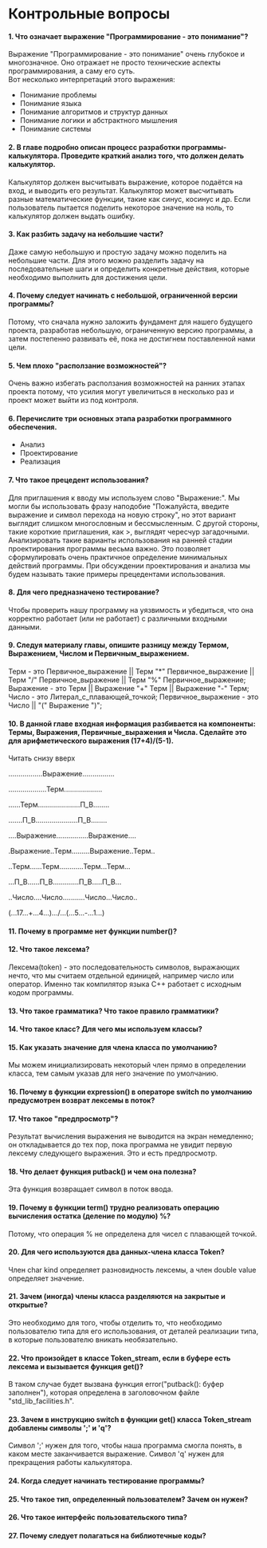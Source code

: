 # Контрольные вопросы

#### 1. Что означает выражение "Программирование - это понимание"?
Выражение "Программирование - это понимание" очень глубокое и многозначное. Оно отражает не просто технические аспекты программирования, а саму его суть.  
Вот несколько интерпретаций этого выражения:
- Понимание проблемы
- Понимание языка
- Понимание алгоритмов и структур данных
- Понимание логики и абстрактного мышления
- Понимание системы

#### 2. В главе подробно описан процесс разработки программы-калькулятора. Проведите краткий анализ того, что должен делать калькулятор.
Калькулятор должен высчитывать выражение, которое подаётся на вход, и выводить его результат. Калькулятор может высчитывать разные математические функции, такие как синус, косинус и др. Если пользователь пытается поделить некоторое значение на ноль, то калькулятор должен выдать ошибку.

#### 3. Как разбить задачу на небольшие части?
Даже самую небольшую и простую задачу можно поделить на небольшие части. Для этого можно разделить задачу на последовательные шаги и определить конкретные действия, которые необходимо выполнить для достижения цели.

#### 4. Почему следует начинать с небольшой, ограниченной версии программы?
Потому, что сначала нужно заложить фундамент для нашего будущего проекта, разработав небольшую, ограниченную версию программы, а затем постепенно развивать её, пока не достигнем поставленной нами цели.

#### 5. Чем плохо "расползание возможностей"?
Очень важно избегать расползания возможностей на ранних этапах проекта потому, что усилия могут увеличиться в несколько раз и проект может выйти из под контроля.

#### 6. Перечислите три основных этапа разработки программного обеспечения.
- Анализ
- Проектирование
- Реализация

#### 7. Что такое прецедент использования?
Для приглашения к вводу мы используем слово "Выражение:". Мы могли бы использовать фразу наподобие "Пожалуйста, введите выражение и символ перехода на новую строку", но этот вариант выглядит слишком многословным и бессмысленным. С другой стороны, такие короткие приглашения, как >, выглядят чересчур загадочными. Анализировать такие варианты использования на ранней стадии проектирования программы весьма важно. Это позволяет сформулировать очень практичное определение минимальных действий программы. При обсуждении проектирования и анализа мы будем называть такие примеры прецедентами использования.

#### 8. Для чего предназначено тестирование?
Чтобы проверить нашу программу на уязвимость и убедиться, что она корректно работает (или не работает) с различными входными данными.

#### 9. Следуя материалу главы, опишите разницу между Термом, Выражением, Числом и Первичным_выражением. 
Терм - это Первичное_выражение || Терм "*" Первичное_выражение || Терм "/" Первичное_выражение || Терм "%" Первичное_выражение;
Выражение - это Терм || Выражение "+" Терм || Выражение "-" Терм;
Число - это Литерал_с_плавающей_точкой;
Первичное_выражение - это Число || "(" Выражение ")";

#### 10. В данной главе входная информация разбивается на компоненты: Термы, Выражения, Первичные_выражения и Числа. Сделайте это для арифметического выражения (17+4)/(5-1).
Читать снизу вверх

.................Выражение................

...................Терм...................

......Терм.....................П_В........

.......П_В.....................П_В........

....Выражение................Выражение....

.Выражение..Терм.........Выражение..Терм..

..Терм......Терм............Терм...Терм...

...П_В......П_В.............П_В.....П_В...

..Число....Число...........Число...Число..

(...17...+...4...).../...(...5...-...1...)

#### 11. Почему в программе нет функции number()?

#### 12. Что такое лексема?
Лексема(token) - это последовательность символов, выражающих нечто, что мы считаем отдельной единицей, например число или оператор. Именно так компилятор языка C++ работает с исходным кодом программы.

#### 13. Что такое грамматика? Что такое правило грамматики?

#### 14. Что такое класс? Для чего мы используем классы?

#### 15. Как указать значение для члена класса по умолчанию?
Мы можем инициализировать некоторый член прямо в определении класса, тем самым указав для него значение по умолчанию.

#### 16. Почему в функции expression() в операторе switch по умолчанию предусмотрен возврат лексемы в поток?

#### 17. Что такое "предпросмотр"?
Результат вычисления выражения не выводится на экран немедленно; он откладывается до тех пор, пока программа не увидит первую лексему следующего выражения. Это и есть предпросмотр.

#### 18. Что делает функция putback() и чем она полезна?
Эта функция возвращает символ в поток ввода.

#### 19. Почему в функции term() трудно реализовать операцию вычисления остатка (деление по модулю) %?
Потому, что операция % не определена для чисел с плавающей точкой.

#### 20. Для чего используются два данных-члена класса Token?
Член char kind определяет разновидность лексемы, а член double value определяет значение.

#### 21. Зачем (иногда) члены класса разделяются на закрытые и открытые?
Это необходимо для того, чтобы отделить то, что необходимо пользователю типа для его использования, от деталей реализации типа, в которые пользователю вникать необязательно.

#### 22. Что произойдет в классе Token_stream, если в буфере есть лексема и вызывается функция get()?
В таком случае будет вызвана функция error("putback(): буфер заполнен"), которая определена в заголовочном файле "std_lib_facilities.h".

#### 23. Зачем в инструкцию switch в функции get() класса Token_stream добавлены символы ';' и 'q'?
Символ ';' нужен для того, чтобы наша программа смогла понять, в каком месте заканчивается выражение. Символ 'q' нужен для прекращения работы калькулятора.

#### 24. Когда следует начинать тестирование программы?

#### 25. Что такое тип, определенный пользователем? Зачем он нужен?

#### 26. Что такое интерфейс пользовательского типа?

#### 27. Почему следует полагаться на библиотечные коды?
